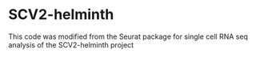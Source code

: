# SCV2-helminth
This code was modified from the Seurat package for single cell RNA seq analysis of the SCV2-helminth project
